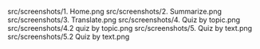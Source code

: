 src/screenshots/1. Home.png
 src/screenshots/2. Summarize.png 
 src/screenshots/3. Translate.png 
 src/screenshots/4. Quiz by topic.png 
 src/screenshots/4.2 quiz by topic.png 
 src/screenshots/5. Quiz by text.png 
 src/screenshots/5.2 Quiz by text.png
